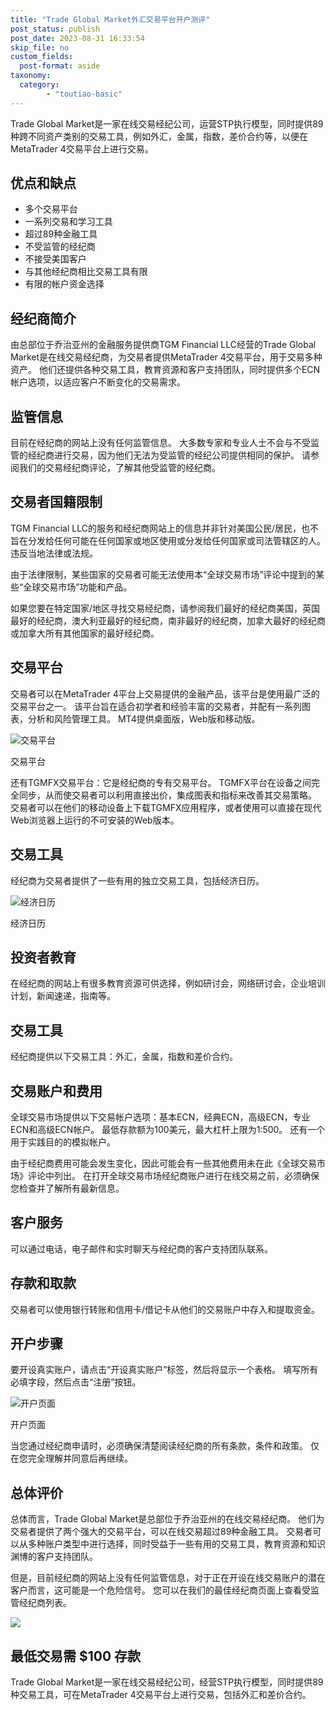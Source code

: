 ```yaml
---
title: "Trade Global Market外汇交易平台开户测评"
post_status: publish
post_date: 2023-08-31 16:33:54
skip_file: no
custom_fields: 
  post-format: aside
taxonomy:
  category:
        - "toutiao-basic"
---
```


Trade Global Market是一家在线交易经纪公司，运营STP执行模型，同时提供89种跨不同资产类别的交易工具，例如外汇，金属，指数，差价合约等，以便在MetaTrader 4交易平台上进行交易。

## 优点和缺点

- 多个交易平台
- 一系列交易和学习工具
- 超过89种金融工具
- 不受监管的经纪商
- 不接受美国客户
- 与其他经纪商相比交易工具有限
- 有限的帐户资金选择

## 经纪商简介

由总部位于乔治亚州的金融服务提供商TGM Financial LLC经营的Trade Global Market是在线交易经纪商，为交易者提供MetaTrader 4交易平台，用于交易多种资产。 他们还提供各种交易工具，教育资源和客户支持团队，同时提供多个ECN帐户选项，以适应客户不断变化的交易需求。

## 监管信息

目前在经纪商的网站上没有任何监管信息。 大多数专家和专业人士不会与不受监管的经纪商进行交易，因为他们无法为受监管的经纪公司提供相同的保护。 请参阅我们的交易经纪商评论，了解其他受监管的经纪商。

## 交易者国籍限制

TGM Financial LLC的服务和经纪商网站上的信息并非针对美国公民/居民，也不旨在分发给任何可能在任何国家或地区使用或分发给任何国家或司法管辖区的人。违反当地法律或法规。

由于法律限制，某些国家的交易者可能无法使用本“全球交易市场”评论中提到的某些“全球交易市场”功能和产品。

如果您要在特定国家/地区寻找交易经纪商，请参阅我们最好的经纪商美国，英国最好的经纪商，澳大利亚最好的经纪商，南非最好的经纪商，加拿大最好的经纪商或加拿大所有其他国家的最好经纪商。

## 交易平台

交易者可以在MetaTrader 4平台上交易提供的金融产品，该平台是使用最广泛的交易平台之一。 该平台旨在适合初学者和经验丰富的交易者，并配有一系列图表，分析和风险管理工具。 MT4提供桌面版，Web版和移动版。

![交易平台](https://cdn.fendou.la/funstoutiao/2020/11/Trade-Global-Markets-Review-Trading-Platform-1024x686.jpg "交易平台")

交易平台

还有TGMFX交易平台：它是经纪商的专有交易平台。 TGMFX平台在设备之间完全同步，从而使交易者可以利用直接出价，集成图表和指标来改善其交易策略。 交易者可以在他们的移动设备上下载TGMFX应用程序，或者使用可以直接在现代Web浏览器上运行的不可安装的Web版本。

## 交易工具

经纪商为交易者提供了一些有用的独立交易工具，包括经济日历。

![经济日历](https://cdn.fendou.la/funstoutiao/2020/11/Trade-Global-Markets-Review-Economic-Calendar-336x1024.jpg "经济日历")

经济日历

## 投资者教育

在经纪商的网站上有很多教育资源可供选择，例如研讨会，网络研讨会，企业培训计划，新闻速递，指南等。

## 交易工具

经纪商提供以下交易工具：外汇，金属，指数和差价合约。

## 交易账户和费用

全球交易市场提供以下交易帐户选项：基本ECN，经典ECN，高级ECN，专业ECN和高级ECN帐户。 最低存款额为100美元，最大杠杆上限为1:500。 还有一个用于实践目的的模拟帐户。

由于经纪商费用可能会发生变化，因此可能会有一些其他费用未在此《全球交易市场》评论中列出。 在打开全球交易市场经纪商账户进行在线交易之前，必须确保您检查并了解所有最新信息。

## 客户服务

可以通过电话，电子邮件和实时聊天与经纪商的客户支持团队联系。

## 存款和取款

交易者可以使用银行转账和信用卡/借记卡从他们的交易账户中存入和提取资金。

## 开户步骤

要开设真实账户，请点击“开设真实账户”标签，然后将显示一个表格。 填写所有必填字段，然后点击“注册”按钮。

![开户页面](https://cdn.fendou.la/funstoutiao/2020/11/Trade-Global-Markets-Account-Opening-Page-.jpg "开户页面")

开户页面

当您通过经纪商申请时，必须确保清楚阅读经纪商的所有条款，条件和政策。 仅在您完全理解并同意后再继续。

## 总体评价

总体而言，Trade Global Market是总部位于乔治亚州的在线交易经纪商。 他们为交易者提供了两个强大的交易平台，可以在线交易超过89种金融工具。 交易者可以从多种账户类型中进行选择，同时受益于一些有用的交易工具，教育资源和知识渊博的客户支持团队。

但是，目前经纪商的网站上没有任何监管信息，对于正在开设在线交易账户的潜在客户而言，这可能是一个危险信号。 您可以在我们的最佳经纪商页面上查看受监管经纪商列表。

![](https://cdn.fendou.la/funstoutiao/2020/11/Trade-Global-Market-Logo.png)

## 最低交易需 $100 存款

Trade Global Market是一家在线交易经纪公司，经营STP执行模型，同时提供89种交易工具，可在MetaTrader 4交易平台上进行交易，包括外汇和差价合约。

